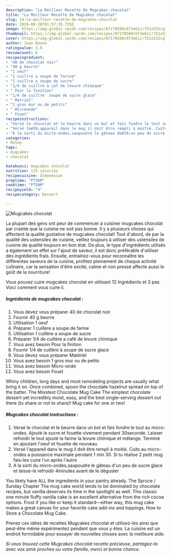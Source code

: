 ```yaml
---
description: "La Meilleur Recette De Mugcakes chocolat"
title: "La Meilleur Recette De Mugcakes chocolat"
slug: 14-la-meilleur-recette-de-mugcakes-chocolat
date: 2020-08-26T01:57:35.735Z
image: https://img-global.cpcdn.com/recipes/6f178560c6f3e61c/751x532cq70/mugcakes-chocolat-photo-principale-de-la-recette.jpg
thumbnail: https://img-global.cpcdn.com/recipes/6f178560c6f3e61c/751x532cq70/mugcakes-chocolat-photo-principale-de-la-recette.jpg
cover: https://img-global.cpcdn.com/recipes/6f178560c6f3e61c/751x532cq70/mugcakes-chocolat-photo-principale-de-la-recette.jpg
author: Jean Boone
ratingvalue: 3.9
reviewcount: 6
recipeingredient:
- "40 de chocolat noir"
- "40 g beurre"
- "1 oeuf"
- "1 cuillre a soupe de farine"
- "1 cuillre a soupe de sucre"
- "1/4 de cuillre a caf de levure chimique"
- " Pour la finition"
- "1/4 de cuillre  soupe de sucre glace"
- " Matriel"
- "1 gros mur ou de petits"
- " Microonde"
- " Fouet"
recipeinstructions:
- "Versé le chocolat et le beurre dans un bol et fais fondre le tout au micro-ondes. Ajouté le sucre et fouette vivement pendant 30seconde. Laisser refroidir le tout ajouté la farine la levure chimique et mélange. Terminé en ajoutant l&#39;oeuf et fouette de nouveau"
- "Versé l&#39;appareil dans le mug il doit être rempli à moitié. Cuits au micro-ondes a puissance maximale pendant 1 min 30. Si tu réalise 2 petit mug fais-les cuire l&#39;un après l&#39;autre"
- "A la sorti du micro-ondes,saupoudre le gâteau d&#39;un peu de sucre glace et laisse-le refroidir 4minutes avant de le déguster"
categories:
- Resep
tags:
- mugcakes
- chocolat

katakunci: mugcakes chocolat 
nutrition: 115 calories
recipecuisine: Indonesian
preptime: "PT36M"
cooktime: "PT50M"
recipeyield: "4"
recipecategory: Dessert

---
```



![Mugcakes chocolat](https://img-global.cpcdn.com/recipes/6f178560c6f3e61c/751x532cq70/mugcakes-chocolat-photo-principale-de-la-recette.jpg)

La plupart des gens ont peur de commencer à cuisiner mugcakes chocolat par crainte que la cuisine ne soit pas bonne. Il y a plusieurs choses qui affectent la qualité gustative de mugcakes chocolat! Tout d'abord, de par la qualité des ustensiles de cuisine, veillez toujours à utiliser des ustensiles de cuisine de qualité toujours en bon état. De plus, le type d'ingrédients utilisés a également un effet sur l'ajout de saveur, il est donc préférable d'utiliser des ingrédients frais. Ensuite, entraînez-vous pour reconnaître les différentes saveurs de la cuisine, profitez pleinement de chaque activité culinaire, car la sensation d'être excité, calme et non pressé affecte aussi le goût de la nourriture!

<!--inarticleads1-->

Vous pouvez cuire mugcakes chocolat en utilisant 12 Ingrédients et 3 pas. Voici comment vous cuire il.

##### Ingrédients de mugcakes chocolat :

1. Vous devez vous préparer 40 de chocolat noir
1. Fournir 40 g beurre
1. Utilisation 1 oeuf
1. Préparer 1 cuillère a soupe de farine
1. Utilisation 1 cuillère a soupe de sucre
1. Préparer 1/4 de cuillère a café de levure chimique
1. Vous avez besoin  Pour la finition
1. Fournir 1/4 de cuillère à soupe de sucre glace
1. Vous devez vous préparer  Matériel
1. Vous avez besoin 1 gros mur ou de petits
1. Vous avez besoin  Micro-onde
1. Vous avez besoin  Fouet


Whiny children, long days and most remodeling projects are usually what bring it on. Once combined, spoon the chocolate hazelnut spread on top of the batter. The Moistest Chocolate Mug Cake The simplest chocolate dessert yet incredibly moist, easy, and the best single-serving dessert out there (to share or not to share)! Mug cake for one or two! 

<!--inarticleads2-->

##### Mugcakes chocolat instructions :

1. Versé le chocolat et le beurre dans un bol et fais fondre le tout au micro-ondes. Ajouté le sucre et fouette vivement pendant 30seconde. Laisser refroidir le tout ajouté la farine la levure chimique et mélange. Terminé en ajoutant l&#39;oeuf et fouette de nouveau
1. Versé l&#39;appareil dans le mug il doit être rempli à moitié. Cuits au micro-ondes a puissance maximale pendant 1 min 30. Si tu réalise 2 petit mug fais-les cuire l&#39;un après l&#39;autre
1. A la sorti du micro-ondes,saupoudre le gâteau d&#39;un peu de sucre glace et laisse-le refroidir 4minutes avant de le déguster


You likely have ALL the ingredients in your pantry already. The Spruce / Sunday Chapter The mug cake world tends to be dominated by chocolate recipes, but vanilla deserves its time in the spotlight as well. This classic one minute fluffy vanilla cake is an excellent alternative from the rich cocoa options. Frost if you like or keep it standard—either way, this mug cake makes a great canvas for your favorite cake add-ins and toppings. How to Store a Chocolate Mug Cake. 

<!--inarticleads1-->

<p>
Prenez ces idées de recettes Mugcakes chocolat et utilisez-les ainsi que peut-être même expérimentez pendant que vous y êtes. La cuisine est un endroit formidable pour essayer de nouvelles choses avec la meilleure aide.
</p>

<p>
<i>Si vous trouvez cette Mugcakes chocolat recette précieuse, partagez-la avec vos amis proches ou votre famille, merci et bonne chance.</i>
</p>
